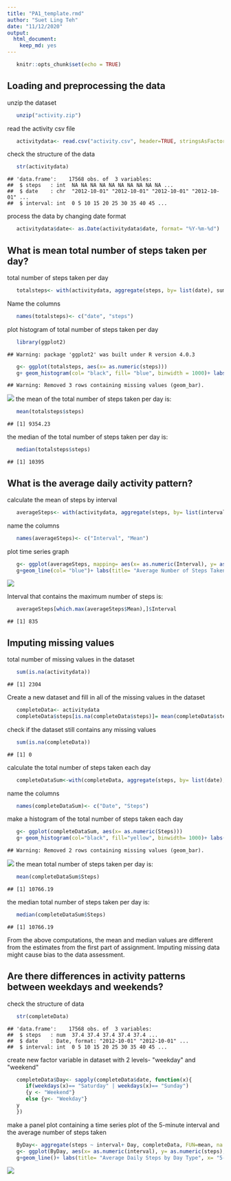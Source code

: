 ```yaml
---
title: "PA1_template.rmd"
author: "Suet Ling Teh"
date: "11/12/2020"
output: 
  html_document: 
    keep_md: yes
---
```



```r
   knitr::opts_chunk$set(echo = TRUE)
```

## Loading and preprocessing the data
unzip the dataset

```r
   unzip("activity.zip")
```

read the activity csv file

```r
   activitydata<- read.csv("activity.csv", header=TRUE, stringsAsFactors = FALSE)
```

check the structure of the data

```r
   str(activitydata)
```

```
## 'data.frame':	17568 obs. of  3 variables:
##  $ steps   : int  NA NA NA NA NA NA NA NA NA NA ...
##  $ date    : chr  "2012-10-01" "2012-10-01" "2012-10-01" "2012-10-01" ...
##  $ interval: int  0 5 10 15 20 25 30 35 40 45 ...
```

process the data by changing date format

```r
   activitydata$date<- as.Date(activitydata$date, format= "%Y-%m-%d")
```

## What is mean total number of steps taken per day?
total number of steps taken per day

```r
   totalsteps<- with(activitydata, aggregate(steps, by= list(date), sum, na.rm=TRUE))
```

Name the columns

```r
   names(totalsteps)<- c("date", "steps")
```

plot histogram of total number of steps taken per day 

```r
   library(ggplot2)
```

```
## Warning: package 'ggplot2' was built under R version 4.0.3
```

```r
   g<- ggplot(totalsteps, aes(x= as.numeric(steps)))
   g+ geom_histogram(col= "black", fill= "blue", binwidth = 1000)+ labs(title= "Total Steps   Per Day", x= "Total Number of Steps per Day", y= "Frequency")+ xlim(0,25000)+ ylim(0, 8)
```

```
## Warning: Removed 3 rows containing missing values (geom_bar).
```

![](PA1_template_files/figure-html/unnamed-chunk-7-1.png)<!-- -->
the mean of the total number of steps taken per day is:

```r
   mean(totalsteps$steps)
```

```
## [1] 9354.23
```

the median of the total number of steps taken per day is:

```r
   median(totalsteps$steps)
```

```
## [1] 10395
```

## What is the average daily activity pattern?
calculate the mean of steps by interval

```r
   averageSteps<- with(activitydata, aggregate(steps, by= list(interval), FUN=mean,     na.rm=TRUE))
```

name the columns

```r
   names(averageSteps)<- c("Interval", "Mean")
```

plot time series graph

```r
   g<- ggplot(averageSteps, mapping= aes(x= as.numeric(Interval), y= as.numeric(Mean)))
   g+geom_line(col= "blue")+ labs(title= "Average Number of Steps Taken Per Day", y= "Average    Number of Steps Taken", x= "5-minute Interval")
```

![](PA1_template_files/figure-html/unnamed-chunk-12-1.png)<!-- -->

Interval that contains the maximum number of steps is:

```r
   averageSteps[which.max(averageSteps$Mean),]$Interval
```

```
## [1] 835
```

## Imputing missing values
total number of missing values in the dataset

```r
   sum(is.na(activitydata))
```

```
## [1] 2304
```

Create a new dataset and fill in all of the missing values in the dataset

```r
   completeData<- activitydata
   completeData$steps[is.na(completeData$steps)]= mean(completeData$steps, na.rm=TRUE)
```

check if the dataset still contains any missing values

```r
   sum(is.na(completeData))
```

```
## [1] 0
```
calculate the total number of steps taken each day

```r
   completeDataSum<-with(completeData, aggregate(steps, by= list(date), sum))
```

name the columns

```r
   names(completeDataSum)<- c("Date", "Steps")
```

make a histogram of the total number of steps taken each day

```r
   g<- ggplot(completeDataSum, aes(x= as.numeric(Steps)))
   g+ geom_histogram(col="black", fill="yellow", binwidth= 1000)+ labs(title= "Total Number of    Steps Taken Each Day", x= "Total Number of Steps Per Day", y= "Frequency")+ ylim(0,15)+       xlim(0,25000)
```

```
## Warning: Removed 2 rows containing missing values (geom_bar).
```

![](PA1_template_files/figure-html/unnamed-chunk-19-1.png)<!-- -->
the mean total number of steps taken per day is:

```r
   mean(completeDataSum$Steps)
```

```
## [1] 10766.19
```
the median total number of steps taken per day is:

```r
   median(completeDataSum$Steps)
```

```
## [1] 10766.19
```
From the above computations, the mean and median values are different from the estimates from the first part of assignment. Imputing missing data might cause bias to the data assessment.

## Are there differences in activity patterns between weekdays and weekends?
check the structure of data

```r
   str(completeData)
```

```
## 'data.frame':	17568 obs. of  3 variables:
##  $ steps   : num  37.4 37.4 37.4 37.4 37.4 ...
##  $ date    : Date, format: "2012-10-01" "2012-10-01" ...
##  $ interval: int  0 5 10 15 20 25 30 35 40 45 ...
```

create new factor variable in dataset with 2 levels- "weekday" and "weekend"

```r
   completeData$Day<- sapply(completeData$date, function(x){
      if(weekdays(x)== "Saturday" | weekdays(x)== "Sunday")
      {y <- "Weekend"}
      else {y<- "Weekday"}
   y
   })
```

make a panel plot containing a time series plot of the 5-minute interval and the average number of steps taken

```r
   ByDay<- aggregate(steps ~ interval+ Day, completeData, FUN=mean, na.rm=TRUE)
   g<- ggplot(ByDay, aes(x= as.numeric(interval), y= as.numeric(steps), col= Day))
   g+geom_line()+ labs(title= "Average Daily Steps by Day Type", x= "5-minute Interval", y=      "Number of Steps")+ facet_wrap(~Day, nrow= 2, ncol=1)
```

![](PA1_template_files/figure-html/unnamed-chunk-24-1.png)<!-- -->

           
           
